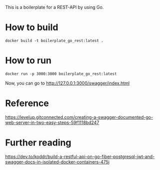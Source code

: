 This is a boilerplate for a REST-API by using Go.

# How to build
```
docker build -t boilerplate_go_rest:latest .
```

# How to run

```
docker run -p 3000:3000 boilerplate_go_rest:latest
```

Now, you can go to http://127.0.0.1:3000/swagger/index.html


# Reference
https://levelup.gitconnected.com/creating-a-swagger-documented-go-web-server-in-two-easy-steps-59f1118bd247

# Further reading
https://dev.to/koddr/build-a-restful-api-on-go-fiber-postgresql-jwt-and-swagger-docs-in-isolated-docker-containers-475j
